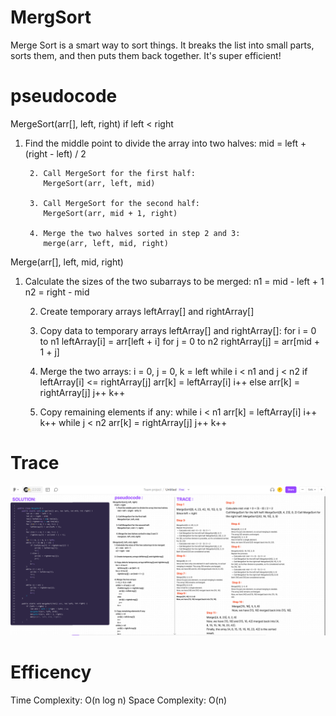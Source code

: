 # MergSort
Merge Sort is a smart way to sort things. It breaks the list into small parts, sorts them, and then puts them back together. It's super efficient!
# pseudocode
MergeSort(arr[], left, right)
if left < right
1. Find the middle point to divide the array into two halves:
mid = left + (right - left) / 2

        2. Call MergeSort for the first half:
           MergeSort(arr, left, mid)

        3. Call MergeSort for the second half:
           MergeSort(arr, mid + 1, right)

        4. Merge the two halves sorted in step 2 and 3:
           merge(arr, left, mid, right)

Merge(arr[], left, mid, right)
1. Calculate the sizes of the two subarrays to be merged:
n1 = mid - left + 1
n2 = right - mid

    2. Create temporary arrays leftArray[] and rightArray[]

    3. Copy data to temporary arrays leftArray[] and rightArray[]:
       for i = 0 to n1
           leftArray[i] = arr[left + i]
       for j = 0 to n2
           rightArray[j] = arr[mid + 1 + j]

    4. Merge the two arrays:
       i = 0, j = 0, k = left
       while i < n1 and j < n2
           if leftArray[i] <= rightArray[j]
               arr[k] = leftArray[i]
               i++
           else
               arr[k] = rightArray[j]
               j++
           k++

    5. Copy remaining elements if any:
       while i < n1
           arr[k] = leftArray[i]
           i++
           k++
       while j < n2
           arr[k] = rightArray[j]
           j++
           k++

# Trace 
![tracMerge](./Screenshot%202023-10-18%20203721.png)

# Efficency
Time Complexity: O(n log n)
Space Complexity: O(n)
